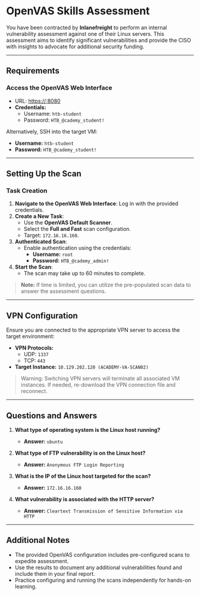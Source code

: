 # OpenVAS Skills Assessment

You have been contracted by **Inlanefreight** to perform an internal vulnerability assessment against one of their Linux servers. This assessment aims to identify significant vulnerabilities and provide the CISO with insights to advocate for additional security funding.

---

## Requirements

### Access the OpenVAS Web Interface
- URL: [https://<IP>:8080](https://<IP>:8080)
- **Credentials:**
  - Username: `htb-student`
  - Password: `HTB_@cademy_student!`

Alternatively, SSH into the target VM:
- **Username:** `htb-student`
- **Password:** `HTB_@cademy_student!`

---

## Setting Up the Scan

### Task Creation
1. **Navigate to the OpenVAS Web Interface**:
   Log in with the provided credentials.
2. **Create a New Task**:
   - Use the **OpenVAS Default Scanner**.
   - Select the **Full and Fast** scan configuration.
   - Target: `172.16.16.160`.
3. **Authenticated Scan**:
   - Enable authentication using the credentials:
     - **Username:** `root`
     - **Password:** `HTB_@cademy_admin!`
4. **Start the Scan**:
   - The scan may take up to 60 minutes to complete.

> **Note:** If time is limited, you can utilize the pre-populated scan data to answer the assessment questions.

---

## VPN Configuration

Ensure you are connected to the appropriate VPN server to access the target environment:

- **VPN Protocols:**
  - UDP: `1337`
  - TCP: `443`
- **Target Instance:** `10.129.202.120 (ACADEMY-VA-SCAN02)`

> Warning: Switching VPN servers will terminate all associated VM instances. If needed, re-download the VPN connection file and reconnect.

---

## Questions and Answers

1. **What type of operating system is the Linux host running?**
   - **Answer:** `ubuntu`

2. **What type of FTP vulnerability is on the Linux host?**
   - **Answer:** `Anonymous FTP Login Reporting`

3. **What is the IP of the Linux host targeted for the scan?**
   - **Answer:** `172.16.16.160`

4. **What vulnerability is associated with the HTTP server?**
   - **Answer:** `Cleartext Transmission of Sensitive Information via HTTP`

---

## Additional Notes

- The provided OpenVAS configuration includes pre-configured scans to expedite assessment.
- Use the results to document any additional vulnerabilities found and include them in your final report.
- Practice configuring and running the scans independently for hands-on learning.
